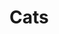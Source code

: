 <html>
  <head>
    <title>Thesis Ceren Can </title>
  </head>
  <body>
    <h1>Cats</h1>
    <h4 id='date'></h4>
  </body>
</html>
